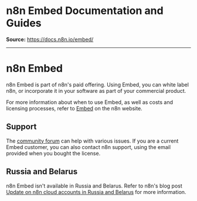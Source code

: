 # n8n Embed Documentation and Guides

**Source:** https://docs.n8n.io/embed/

---

# n8n Embed

n8n Embed is part of n8n's paid offering. Using Embed, you can white label n8n, or incorporate it in your software as part of your commercial product.

For more information about when to use Embed, as well as costs and licensing processes, refer to [Embed](https://n8n.io/embed/) on the n8n website.

## Support

The [community forum](https://community.n8n.io/) can help with various issues. If you are a current Embed customer, you can also contact n8n support, using the email provided when you bought the license.

## Russia and Belarus

n8n Embed isn't available in Russia and Belarus. Refer to n8n's blog post [Update on n8n cloud accounts in Russia and Belarus](https://blog.n8n.io/update-on-n8n-cloud-accounts-in-russia-and-belarus/) for more information.
